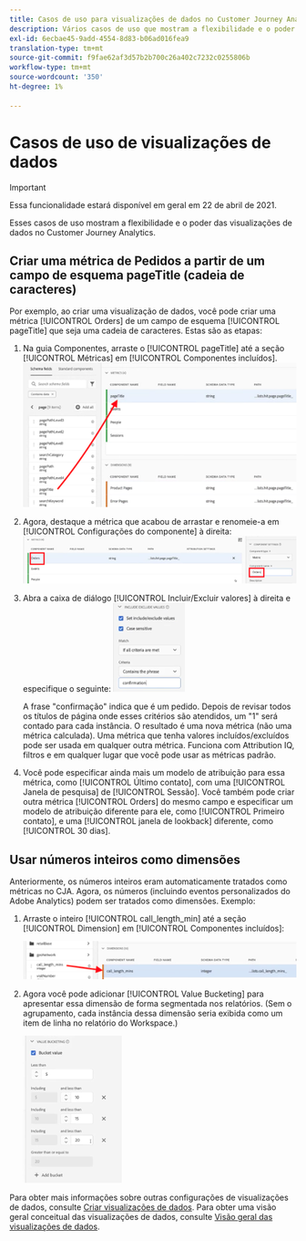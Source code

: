 ```yaml
---
title: Casos de uso para visualizações de dados no Customer Journey Analytics
description: Vários casos de uso que mostram a flexibilidade e o poder das visualizações de dados no Customer Journey Analytics
exl-id: 6ecbae45-9add-4554-8d83-b06ad016fea9
translation-type: tm+mt
source-git-commit: f9fae62af3d57b2b700c26a402c7232c0255806b
workflow-type: tm+mt
source-wordcount: '350'
ht-degree: 1%

---
```


# Casos de uso de visualizações de dados

>[!IMPORTANT]
>
>Essa funcionalidade estará disponível em geral em 22 de abril de 2021.

Esses casos de uso mostram a flexibilidade e o poder das visualizações de dados no Customer Journey Analytics.

## Criar uma métrica de Pedidos a partir de um campo de esquema pageTitle (cadeia de caracteres)

Por exemplo, ao criar uma visualização de dados, você pode criar uma métrica [!UICONTROL Orders] de um campo de esquema [!UICONTROL pageTitle] que seja uma cadeia de caracteres. Estas são as etapas:

1. Na guia Componentes, arraste o [!UICONTROL pageTitle] até a seção [!UICONTROL Métricas] em [!UICONTROL Componentes incluídos].
   ![](assets/use-case1a.png)
1. Agora, destaque a métrica que acabou de arrastar e renomeie-a em [!UICONTROL Configurações do componente] à direita:
   ![](assets/orders.png)
1. Abra a caixa de diálogo [!UICONTROL Incluir/Excluir valores] à direita e especifique o seguinte:
   ![](assets/orders2.png)

   A frase &quot;confirmação&quot; indica que é um pedido. Depois de revisar todos os títulos de página onde esses critérios são atendidos, um &quot;1&quot; será contado para cada instância. O resultado é uma nova métrica (não uma métrica calculada). Uma métrica que tenha valores incluídos/excluídos pode ser usada em qualquer outra métrica. Funciona com Attribution IQ, filtros e em qualquer lugar que você pode usar as métricas padrão.
1. Você pode especificar ainda mais um modelo de atribuição para essa métrica, como [!UICONTROL Último contato], com uma [!UICONTROL Janela de pesquisa] de [!UICONTROL Sessão].
Você também pode criar outra métrica [!UICONTROL Orders] do mesmo campo e especificar um modelo de atribuição diferente para ele, como [!UICONTROL Primeiro contato], e uma [!UICONTROL janela de lookback] diferente, como [!UICONTROL 30 dias].

## Usar números inteiros como dimensões

Anteriormente, os números inteiros eram automaticamente tratados como métricas no CJA. Agora, os números (incluindo eventos personalizados do Adobe Analytics) podem ser tratados como dimensões. Exemplo:

1. Arraste o inteiro [!UICONTROL call_length_min] até a seção [!UICONTROL Dimension] em [!UICONTROL Componentes incluídos]:

   ![](assets/integers.png)

1. Agora você pode adicionar [!UICONTROL Value Bucketing] para apresentar essa dimensão de forma segmentada nos relatórios. (Sem o agrupamento, cada instância dessa dimensão seria exibida como um item de linha no relatório do Workspace.)

   ![](assets/bucketing.png)

Para obter mais informações sobre outras configurações de visualizações de dados, consulte [Criar visualizações de dados](/help/data-views/create-dataview.md).
Para obter uma visão geral conceitual das visualizações de dados, consulte [Visão geral das visualizações de dados](/help/data-views/data-views.md).

